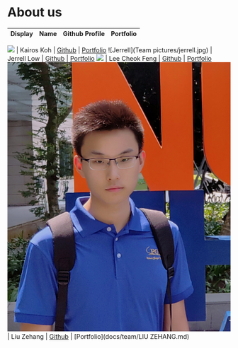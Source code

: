 # About us

Display | Name | Github Profile | Portfolio 
--------|:----:|:--------------:|:---------:

![](https://via.placeholder.com/100.png?text=Photo) | Kairos Koh | [Github](https://github.com/kairoskoh) | [Portfolio](docs/team/johndoe.md)
![Jerrell](Team pictures/jerrell.jpg) | Jerrell Low | [Github](https://github.com/jerrelllzw) | [Portfolio](docs/team/jerrelllzw.md)
![](https://via.placeholder.com/100.png?text=Photo) | Lee Cheok Feng | [Github](https://github.com/leecheokfeng) | [Portfolio](docs/team/johndoe.md)
![LIU ZEHANG](Team%20pictures/LiuZehang.jpg) | Liu Zehang | [Github](https://github.com/Cesare4869) | [Portfolio](docs/team/LIU ZEHANG.md)

